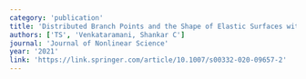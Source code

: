 ```yaml
---
category: 'publication'
title: 'Distributed Branch Points and the Shape of Elastic Surfaces with Constant Negative Curvature'
authors: ['TS', 'Venkataramani, Shankar C']
journal: 'Journal of Nonlinear Science'
year: '2021'
link: 'https://link.springer.com/article/10.1007/s00332-020-09657-2'
---
```

